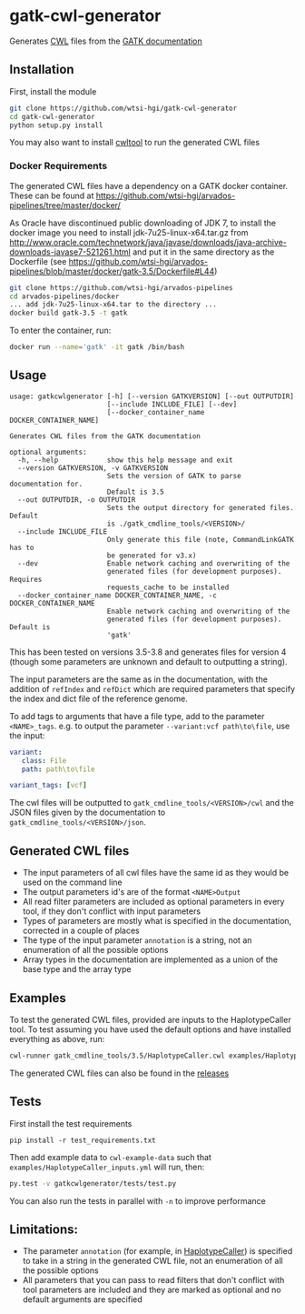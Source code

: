# gatk-cwl-generator

Generates [CWL](http://www.commonwl.org/v1.0/) files from the [GATK documentation](https://software.broadinstitute.org/gatk/documentation/tooldocs/)

## Installation

First, install the module 
```bash
git clone https://github.com/wtsi-hgi/gatk-cwl-generator
cd gatk-cwl-generator
python setup.py install
```

You may also want to install [cwltool](https://github.com/common-workflow-language/cwltool) to run the generated CWL files

### Docker Requirements

The generated CWL files have a dependency on a GATK docker container. These can be found at https://github.com/wtsi-hgi/arvados-pipelines/tree/master/docker/

As Oracle have discontinued public downloading of JDK 7, to install the docker image you need to install jdk-7u25-linux-x64.tar.gz from http://www.oracle.com/technetwork/java/javase/downloads/java-archive-downloads-javase7-521261.html and put it in the same directory as the Dockerfile (see https://github.com/wtsi-hgi/arvados-pipelines/blob/master/docker/gatk-3.5/Dockerfile#L44)
```bash
git clone https://github.com/wtsi-hgi/arvados-pipelines
cd arvados-pipelines/docker
... add jdk-7u25-linux-x64.tar to the directory ...
docker build gatk-3.5 -t gatk
```

To enter the container, run:
```bash
docker run --name='gatk' -it gatk /bin/bash
```

## Usage

```
usage: gatkcwlgenerator [-h] [--version GATKVERSION] [--out OUTPUTDIR]
                        [--include INCLUDE_FILE] [--dev]
                        [--docker_container_name DOCKER_CONTAINER_NAME]

Generates CWL files from the GATK documentation

optional arguments:
  -h, --help            show this help message and exit
  --version GATKVERSION, -v GATKVERSION
                        Sets the version of GATK to parse documentation for.
                        Default is 3.5
  --out OUTPUTDIR, -o OUTPUTDIR
                        Sets the output directory for generated files. Default
                        is ./gatk_cmdline_tools/<VERSION>/
  --include INCLUDE_FILE
                        Only generate this file (note, CommandLinkGATK has to
                        be generated for v3.x)
  --dev                 Enable network caching and overwriting of the
                        generated files (for development purposes). Requires
                        requests_cache to be installed
  --docker_container_name DOCKER_CONTAINER_NAME, -c DOCKER_CONTAINER_NAME
                        Enable network caching and overwriting of the
                        generated files (for development purposes). Default is
                        'gatk'
```

This has been tested on versions 3.5-3.8 and generates files for version 4 (though some parameters are unknown and default to outputting a string).

The input parameters are the same as in the documentation, with the addition of `refIndex` and `refDict` which are required parameters that specify the index and dict file of the reference genome. 

To add tags to arguments that have a file type, add to the parameter `<NAME>_tags`. e.g. to output the parameter `--variant:vcf path\to\file`, use the input:
```yml
variant:
   class: File
   path: path\to\file

variant_tags: [vcf]
```

The cwl files will be outputted to `gatk_cmdline_tools/<VERSION>/cwl` and the JSON files given by the documentation to `gatk_cmdline_tools/<VERSION>/json`.

## Generated CWL files

- The input parameters of all cwl files have the same id as they would be used on the command line
- The output parameters id's are of the format `<NAME>Output`
- All read filter parameters are included as optional parameters in every tool, if they don't conflict with input parameters
- Types of parameters are mostly what is specified in the documentation, corrected in a couple of places
- The type of the input parameter `annotation` is a string, not an enumeration of all the possible options
- Array types in the documentation are implemented as a union of the base type and the array type

## Examples

To test the generated CWL files, provided are inputs to the HaplotypeCaller tool. To test assuming you have used the default options and have installed everything as above, run:
```bash
cwl-runner gatk_cmdline_tools/3.5/HaplotypeCaller.cwl examples/HaplotypeCaller_inputs.yml
```

The generated CWL files can also be found in the [releases](https://github.com/wtsi-hgi/gatk-cwl-generator/releases)

## Tests

First install the test requirements
```
pip install -r test_requirements.txt
```
Then add example data to `cwl-example-data` such that `examples/HaplotypeCaller_inputs.yml` will run, then:

```bash
py.test -v gatkcwlgenerator/tests/test.py
```

You can also run the tests in parallel with `-n` to improve performance

## Limitations:

- The parameter `annotation` (for example, in [HaplotypeCaller](https://software.broadinstitute.org/gatk/documentation/tooldocs/current/org_broadinstitute_gatk_tools_walkers_haplotypecaller_HaplotypeCaller.php#--annotation)) is specified to take in a string in the generated CWL file, not an enumeration of all the possible options
- All parameters that you can pass to read filters that don't conflict with tool parameters are included and they are marked as optional and no default arguments are specified
